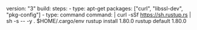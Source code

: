 version: "3"
build:
  steps:
    - type: apt-get
      packages: ["curl", "libssl-dev", "pkg-config"]
    - type: command
      command: |
        curl -sSf https://sh.rustup.rs | sh -s -- -y
        . $HOME/.cargo/env
        rustup install 1.80.0
        rustup default 1.80.0
